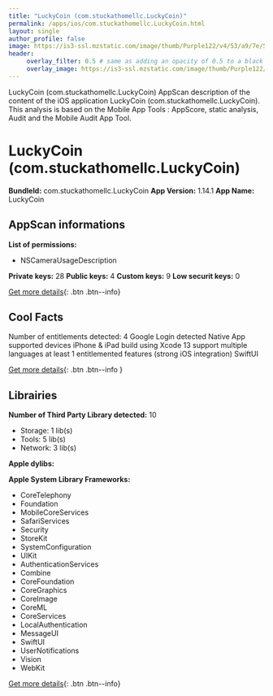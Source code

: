 ```yaml
---
title: "LuckyCoin (com.stuckathomellc.LuckyCoin)"
permalink: /apps/ios/com.stuckathomellc.LuckyCoin.html
layout: single
author_profile: false
image: https://is3-ssl.mzstatic.com/image/thumb/Purple122/v4/53/a9/7e/53a97efc-e5c0-9a25-4766-fd2941b3beb2/AppIcon-0-1x_U007emarketing-0-10-0-85-220.png/512x512bb.jpg
header: 
     overlay_filter: 0.5 # same as adding an opacity of 0.5 to a black background
     overlay_image: https://is3-ssl.mzstatic.com/image/thumb/Purple122/v4/53/a9/7e/53a97efc-e5c0-9a25-4766-fd2941b3beb2/AppIcon-0-1x_U007emarketing-0-10-0-85-220.png/512x512bb.jpg
---
```

LuckyCoin (com.stuckathomellc.LuckyCoin) AppScan description of the content of the iOS application LuckyCoin (com.stuckathomellc.LuckyCoin). This analysis is based on the Mobile App Tools : AppScore, static analysis, Audit and the Mobile Audit App Tool.

# LuckyCoin (com.stuckathomellc.LuckyCoin)

**BundleId:** com.stuckathomellc.LuckyCoin
**App Version:** 1.14.1
**App Name:** LuckyCoin


## AppScan informations 

**List of permissions:** 
- NSCameraUsageDescription
  
  
**Private keys:** 28
**Public keys:** 4
**Custom keys:** 9
**Low securit keys:** 0
  
[Get more details](/pricing.html){: .btn .btn--info}

## Cool Facts

Number of entitlements detected: 4
Google Login detected
Native App
supported devices iPhone & iPad
build using Xcode 13
support multiple languages
at least 1 entitlemented features (strong iOS integration)
SwiftUI
  
[Get more details](/pricing.html){: .btn .btn--info }

## Librairies 
**Number of Third Party Library detected:** 10
- Storage: 1 lib(s)
- Tools: 5 lib(s)
- Network: 3 lib(s)


**Apple dylibs:**


**Apple System Library Frameworks:**
- CoreTelephony
- Foundation
- MobileCoreServices
- SafariServices
- Security
- StoreKit
- SystemConfiguration
- UIKit
- AuthenticationServices
- Combine
- CoreFoundation
- CoreGraphics
- CoreImage
- CoreML
- CoreServices
- LocalAuthentication
- MessageUI
- SwiftUI
- UserNotifications
- Vision
- WebKit


  
[Get more details](/pricing.html){: .btn .btn--info}

